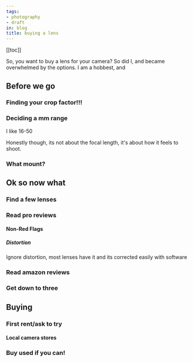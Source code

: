 ```yaml
---
tags:
- photography
- draft
in: blog
title: buying a lens
---
```


[[toc]]

So, you want to buy a lens for your camera? So did I, and became overwhelmed by the options. I am a hobbest, and 

## Before we go

### Finding your crop factor!!!

### Deciding a mm range

I like 16-50

Honestly though, its not about the focal length, it's about how it feels to shoot.

### What mount?

## Ok so now what

### Find a few lenses

### Read pro reviews

#### Non-Red Flags

##### Distortion

Ignore distortion, most lenses have it and its corrected easily with software

### Read amazon reviews

### Get down to three

## Buying

### First rent/ask to try

#### Local camera stores

### Buy used if you can!